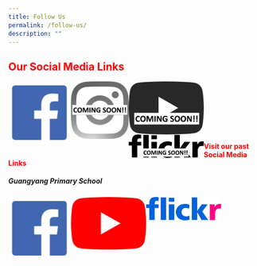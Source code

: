 ```yaml
---
title: Follow Us
permalink: /follow-us/
description: ""
---
```

<h2 style="color:red;">Our Social Media Links</h2>

<a href="https://www.facebook.com/TownsvillePrimarySchool" target="_blank"><img src="/images/facebook.png" align="left" style="width:25%"></a>

<a href="https://www.townsvillepri.moe.edu.sg/l" target="_blank"><img src="/images/Soon%20Instagram_Glyph_Gradient.png" align="left" style="width:23%"></a>

<a href="https://www.townsvillepri.moe.edu.sg/" target="_blank"><img src="/images/coming_yt_icon_mono_light.png" align="left" style="width:30%"></a>

<a href="https://www.townsvillepri.moe.edu.sg/" target="_blank"><img src="/images/coming_b1446148194f331b2171c82cc2eb1a81.png" align="left" style="width:30%"></a>

<br><br><br><br><br><br>
<h4 style="color:red;">Visit our past Social Media Links</h4>

<h5> Guangyang Primary School </h5>

<a href="https://www.facebook.com/guangyangpri" target="_blank"><img src="/images/facebook.png" align="left" style="width:25%"></a>

<a href="https://www.youtube.com/channel/UCOjvAvnhLhKg2xtkVOOnyhQ/" target="_blank"><img src="/images/yt_icon_rgb.png" align="left" style="width:30%"></a>

<a href="https://www.flickr.com/photos/guangyangps/" target="_blank"><img src="/images/966e09a41a33f89fe18f2ab227336f09.png" align="left" style="width:30%"></a>